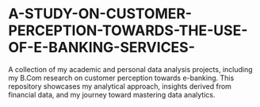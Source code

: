 # A-STUDY-ON-CUSTOMER-PERCEPTION-TOWARDS-THE-USE-OF-E-BANKING-SERVICES-
A collection of my academic and personal data analysis projects, including my B.Com research on customer perception towards e-banking. This repository showcases my analytical approach, insights derived from financial data, and my journey toward mastering data analytics.
